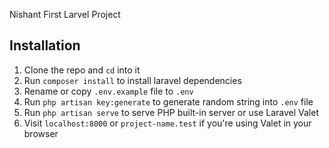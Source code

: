 Nishant First Larvel Project 

## Installation

1. Clone the repo and `cd` into it
2. Run `composer install` to install laravel dependencies
3. Rename or copy `.env.example` file to `.env`
4. Run `php artisan key:generate` to generate random string into `.env` file
5. Run `php artisan serve` to serve PHP built-in server or use Laravel Valet
6. Visit `localhost:8000` or `project-name.test` if you're using Valet in your browser